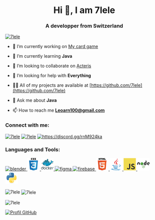 <h1 align="center">Hi 👋, I am 7lele</h1>
<h3 align="center">A developper from Switzerland</h3>

<p align="left"> <a href="https://github.com/ryo-ma/github-profile-trophy"><img src="https://github-profile-trophy.vercel.app/?username=7lele" alt="7lele" /></a> </p>

- 📖 I’m currently working on [My card game](https://X)

- 🌱 I’m currently learning **Java**

- 👯 I’m looking to collaborate on [Acteris](https://github.com/7lele)

- 🤝 I’m looking for help with **Everything**

- 👨‍💻 All of my projects are available at [https://github.com/7lele](https://github.com/7lele)

- 💬 Ask me about **Java**

- 📫 How to reach me **Leoarn100@gmail.com**

<h3 align="left">Connect with me:</h3>
<p align="left">
<a href="https://dev.to/7lele" target="blank"><img align="center" src="https://raw.githubusercontent.com/rahuldkjain/github-profile-readme-generator/master/src/images/icons/Social/devto.svg" alt="7lele" height="30" width="40" /></a>
<a href="https://codesandbox.com/7lele" target="blank"><img align="center" src="https://raw.githubusercontent.com/rahuldkjain/github-profile-readme-generator/master/src/images/icons/Social/codesandbox.svg" alt="7lele" height="30" width="40" /></a>
<a href="https://discord.gg/https://discord.gg/rnM924ka" target="blank"><img align="center" src="https://raw.githubusercontent.com/rahuldkjain/github-profile-readme-generator/master/src/images/icons/Social/discord.svg" alt="https://discord.gg/rnM924ka" height="30" width="40" /></a>
</p>

<h3 align="left">Languages and Tools:</h3>
<p align="left"> <a href="https://www.blender.org/" target="_blank" rel="noreferrer"> <img src="https://download.blender.org/branding/community/blender_community_badge_white.svg" alt="blender" width="40" height="40"/> </a> <a href="https://www.w3schools.com/css/" target="_blank" rel="noreferrer"> <img src="https://raw.githubusercontent.com/devicons/devicon/master/icons/css3/css3-original-wordmark.svg" alt="css3" width="40" height="40"/> </a> <a href="https://www.docker.com/" target="_blank" rel="noreferrer"> <img src="https://raw.githubusercontent.com/devicons/devicon/master/icons/docker/docker-original-wordmark.svg" alt="docker" width="40" height="40"/> </a> <a href="https://www.figma.com/" target="_blank" rel="noreferrer"> <img src="https://www.vectorlogo.zone/logos/figma/figma-icon.svg" alt="figma" width="40" height="40"/> </a> <a href="https://firebase.google.com/" target="_blank" rel="noreferrer"> <img src="https://www.vectorlogo.zone/logos/firebase/firebase-icon.svg" alt="firebase" width="40" height="40"/> </a> <a href="https://www.w3.org/html/" target="_blank" rel="noreferrer"> <img src="https://raw.githubusercontent.com/devicons/devicon/master/icons/html5/html5-original-wordmark.svg" alt="html5" width="40" height="40"/> </a> <a href="https://www.java.com" target="_blank" rel="noreferrer"> <img src="https://raw.githubusercontent.com/devicons/devicon/master/icons/java/java-original.svg" alt="java" width="40" height="40"/> </a> <a href="https://developer.mozilla.org/en-US/docs/Web/JavaScript" target="_blank" rel="noreferrer"> <img src="https://raw.githubusercontent.com/devicons/devicon/master/icons/javascript/javascript-original.svg" alt="javascript" width="40" height="40"/> </a> <a href="https://nodejs.org" target="_blank" rel="noreferrer"> <img src="https://raw.githubusercontent.com/devicons/devicon/master/icons/nodejs/nodejs-original-wordmark.svg" alt="nodejs" width="40" height="40"/> </a> <a href="https://www.python.org" target="_blank" rel="noreferrer"> <img src="https://raw.githubusercontent.com/devicons/devicon/master/icons/python/python-original.svg" alt="python" width="40" height="40"/> </a> </p>

<p><img align="left" src="https://github-readme-stats.vercel.app/api/top-langs?username=7lele&show_icons=true&locale=en&layout=compact" alt="7lele" /></p>

<p>&nbsp;<img align="center" src="https://github-readme-stats.vercel.app/api?username=7lele&show_icons=true&locale=en" alt="7lele" /></p>

<p><img align="center" src="https://github-readme-streak-stats.herokuapp.com/?user=7lele&" alt="7lele" /></p>

[![Profil GitHub](https://badgen.net/badge/icon/GitHub?icon=github&label)](https://github.com/7lele)
